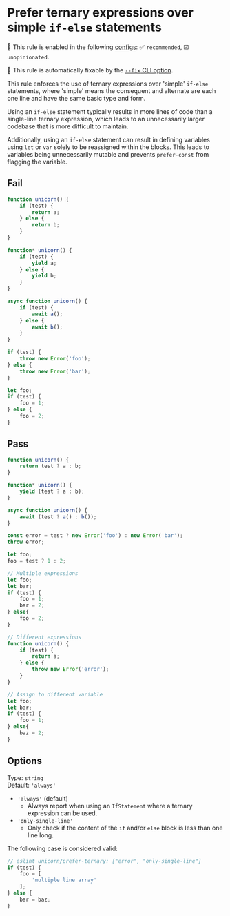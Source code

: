 # Prefer ternary expressions over simple `if-else` statements

💼 This rule is enabled in the following [configs](https://github.com/sindresorhus/eslint-plugin-unicorn#recommended-config): ✅ `recommended`, ☑️ `unopinionated`.

🔧 This rule is automatically fixable by the [`--fix` CLI option](https://eslint.org/docs/latest/user-guide/command-line-interface#--fix).

<!-- end auto-generated rule header -->
<!-- Do not manually modify this header. Run: `npm run fix:eslint-docs` -->

This rule enforces the use of ternary expressions over  'simple' `if-else` statements, where 'simple' means the consequent and alternate are each one line and have the same basic type and form.

Using an `if-else` statement typically results in more lines of code than a single-line ternary expression, which leads to an unnecessarily larger codebase that is more difficult to maintain.

Additionally, using an `if-else` statement can result in defining variables using `let` or `var` solely to be reassigned within the blocks. This leads to variables being unnecessarily mutable and prevents `prefer-const` from flagging the variable.

## Fail

```js
function unicorn() {
	if (test) {
		return a;
	} else {
		return b;
	}
}
```

```js
function* unicorn() {
	if (test) {
		yield a;
	} else {
		yield b;
	}
}
```

```js
async function unicorn() {
	if (test) {
		await a();
	} else {
		await b();
	}
}
```

```js
if (test) {
	throw new Error('foo');
} else {
	throw new Error('bar');
}
```

```js
let foo;
if (test) {
	foo = 1;
} else {
	foo = 2;
}
```

## Pass

```js
function unicorn() {
	return test ? a : b;
}
```

```js
function* unicorn() {
	yield (test ? a : b);
}
```

```js
async function unicorn() {
	await (test ? a() : b());
}
```

```js
const error = test ? new Error('foo') : new Error('bar');
throw error;
```

```js
let foo;
foo = test ? 1 : 2;
```

```js
// Multiple expressions
let foo;
let bar;
if (test) {
	foo = 1;
	bar = 2;
} else{
	foo = 2;
}
```

```js
// Different expressions
function unicorn() {
	if (test) {
		return a;
	} else {
		throw new Error('error');
	}
}
```

```js
// Assign to different variable
let foo;
let bar;
if (test) {
	foo = 1;
} else{
	baz = 2;
}
```

## Options

Type: `string`\
Default: `'always'`

- `'always'` (default)
  - Always report when using an `IfStatement` where a ternary expression can be used.
- `'only-single-line'`
  - Only check if the content of the `if` and/or `else` block is less than one line long.

The following case is considered valid:

```js
// eslint unicorn/prefer-ternary: ["error", "only-single-line"]
if (test) {
	foo = [
		'multiple line array'
	];
} else {
	bar = baz;
}
```
